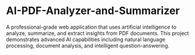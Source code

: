 # AI-PDF-Analyzer-and-Summarizer
A professional-grade web application that uses artificial intelligence to analyze, summarize, and extract insights from PDF documents. This project demonstrates advanced AI capabilities including natural language processing, document analysis, and intelligent question-answering.

